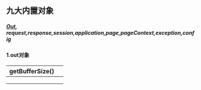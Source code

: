 ## 九大内置对象

##### [Out](#out), request,response,session,application,page,pageContext,exception,config

#### 1.<span id="out">out对象</span>

| getBufferSize() |      |
| --------------- | ---- |
|                 |      |
|                 |      |
|                 |      |
